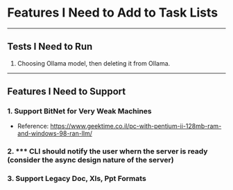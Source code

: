 # Features I Need to Add to Task Lists

-------------------------------------------------
## Tests I Need to Run
1. Choosing Ollama model, then deleting it from Ollama.

-------------------------------------------------
## Features I Need to Support
### 1. Support BitNet for Very Weak Machines
- Reference: https://www.geektime.co.il/pc-with-pentium-ii-128mb-ram-and-windows-98-ran-llm/

### 2. *** CLI should notify the user whern the server is ready (consider the async design nature of the server)
### 3. Support Legacy Doc, Xls, Ppt Formats
 